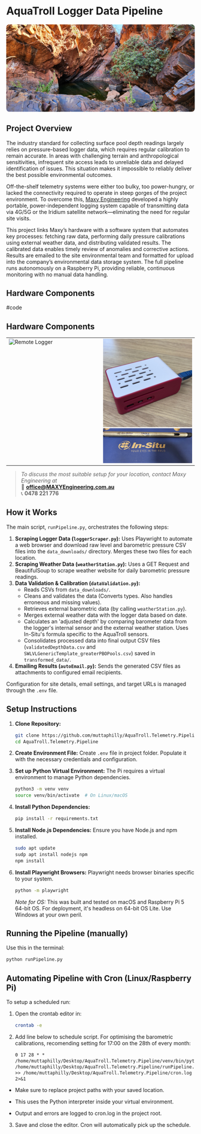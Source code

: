 # AquaTroll Logger Data Pipeline
<img src="images/gorgeMonitoring.jpg" alt="Gorge monitoring site" style="width:100%; max-height:400px; object-fit:cover; border-radius: 8px;">

## Project Overview

The industry standard for collecting surface pool depth readings largely relies on pressure-based logger data, which requires regular calibration to remain accurate. In areas with challenging terrain and anthropological sensitivities, infrequent site access leads to unreliable data and delayed identification of issues. This situation makes it impossible to reliably deliver the best possible environmental outcomes.

Off-the-shelf telemetry systems were either too bulky, too power-hungry, or lacked the connectivity required to operate in steep gorges of the project environment. To overcome this, [Maxy Engineering](https://maxyengineering.com.au/) developed a highly portable, power-independent logging system capable of transmitting data via 4G/5G or the Iridium satellite network—eliminating the need for regular site visits.

This project links Maxy’s hardware with a software system that automates key processes: fetching raw data, performing daily pressure calibrations using external weather data, and distributing validated results. The calibrated data enables timely review of anomalies and corrective actions. Results are emailed to the site environmental team and formatted for upload into the company’s environmental data storage system. The full pipeline runs autonomously on a Raspberry Pi, providing reliable, continuous monitoring with no manual data handling.

## Hardware Components

#code
## Hardware Components

<table>
  <tr>
    <td width="50%" valign="top">
      <img src="images/logger.jpg" alt="Remote Logger" width="100%">
    </td>
    <td width="50%" valign="top">
      <img src="images/raspberry_pi.jpg" alt="Headless Raspberry Pi Setup" width="100%">
      <br>
      <img src="images/aquaTroll200.jpg" alt="AquaTroll 200" width="100%">
    </td>
  </tr>
</table>

> *To discuss the most suitable setup for your location, contact Maxy Engineering at*  
> 📩 **office@MAXYEngineering.com.au**  
> 📞 **0478 221 776**

## How it Works

The main script, `runPipeline.py`, orchestrates the following steps:

1.  **Scraping Logger Data (`loggerScraper.py`):** Uses Playwright to automate a web browser and download raw level and barometric pressure CSV files into the `data_downloads/` directory. Merges these two files for each location.
2.  **Scraping Weather Data (`weatherStation.py`):** Uses a GET Request and BeautifulSoup to scrape weather website for daily barometric pressure readings.
3.  **Data Validation & Calibration (`dataValidation.py`):**
    *   Reads CSVs from `data_downloads/`.
    *   Cleans and validates the data (Converts types. Also handles erroneous and missing values).
    *   Retrieves external barometric data (by calling `weatherStation.py`).
    *   Merges external weather data with the logger data based on date.
    *   Calculates an 'adjusted depth' by comparing barometer data from the logger's internal sensor and the  external weather station. Uses In-Situ's formula specific to the AquaTroll sensors.
    *   Consolidates processed data into final output CSV files (`validatedDepthData.csv` and `SWLVLGenericTemplate_greaterPBOPools.csv`) saved in `transformed_data/`.
4.  **Emailing Results (`autoEmail.py`):** Sends the generated CSV files as attachments to configured email recipients.

Configuration for site details, email settings, and target URLs is managed through the `.env` file.

## Setup Instructions

1.  **Clone Repository:**
    ```bash
    git clone https://github.com/muttaphilly/AquaTroll.Telemetry.Pipeline.git
    cd AquaTroll.Telemetry.Pipeline
    ```

2.  **Create Environment File:**
    Create `.env` file in project folder. Populate it with the necessary credentials and configuration.

3.  **Set up Python Virtual Environment:**
    The Pi requires a virtual environment to manage Python dependencies.
    ```bash
    python3 -m venv venv
    source venv/bin/activate  # On Linux/macOS
    ```

4.  **Install Python Dependencies:**
    ```bash
    pip install -r requirements.txt
    ```

5.  **Install Node.js Dependencies:**
    Ensure you have Node.js and npm installed.
    ```bash
    sudo apt update
    sudp apt install nodejs npm
    npm install
    ```

6.  **Install Playwright Browsers:**
    Playwright needs browser binaries specific to your system.
    ```bash
    python -m playwright
    ```
    *Note for OS:* This was built and tested on macOS and Raspberry Pi 5 64-bit OS. For deployment, it's headless on 64-bit OS Lite. Use Windows at your own peril.

## Running the Pipeline (manually)

Use this in the terminal:

```bash
python runPipeline.py
```

## Automating Pipeline with Cron (Linux/Raspberry Pi)

To setup a scheduled run: 

1.  Open the crontab editor in:
    ```bash
    crontab -e
    ```
2.  Add line below to schedule script. For optimising the barometric calibrations, recomending setting for 17:00 on the 28th of every month:
    ```cron
    0 17 28 * * /home/muttaphilly/Desktop/AquaTroll.Telemetry.Pipeline/venv/bin/python /home/muttaphilly/Desktop/AquaTroll.Telemetry.Pipeline/runPipeline.py >> /home/muttaphilly/Desktop/AquaTroll.Telemetry.Pipeline/cron.log 2>&1
    ```
* Make sure to replace project paths with your saved location.

* This uses the Python interpreter inside your virtual environment.

* Output and errors are logged to cron.log in the project root.

3.  Save and close the editor. Cron will automatically pick up the schedule.

